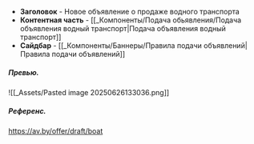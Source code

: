 - **Заголовок** - Новое объявление о продаже водного транспорта
- **Контентная часть** - [[_Компоненты/Подача обьявления/Подача объявления водный транспорт|Подача объявления водный транспорт]]
- **Сайдбар** - [[_Компоненты/Баннеры/Правила подачи объявлений|Правила подачи объявлений]]

##### Превью.
![[_Assets/Pasted image 20250626133036.png]]

##### Референс.
https://av.by/offer/draft/boat